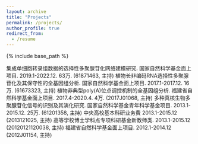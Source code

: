 ```yaml
---
layout: archive
title: "Projects"
permalink: /projects/
author_profile: true
redirect_from:
  - /resume
---
```


{% include base_path %}


集成单细胞转录组数据的选择性多聚腺苷化网络建模研究. 国家自然科学基金面上项目. 2019.1-2022.12. 63万. (61871463, 主持)
植物长非编码RNA选择性多聚腺苷化及其保守性的全基因组分析. 国家自然科学基金面上项目. 2017.1-2017.12. 16万. (61673323, 主持)
植物非典型poly(A)位点调控机制的全基因组分析. 福建省自然科学基金面上项目. 2017.4-2020.4. 4万. (2017J01068, 主持)
多种真核生物多聚腺苷化信号的识别及其演化研究. 国家自然科学基金青年科学基金项目. 2013.1-2015.12. 25万. (61201358, 主持)
中央高校基本科研业务费 2013.1-2015.12 (2013121025, 主持)
高等学校博士学科点专项科研基金新教师类. 2013.1-2015.12 (20120121120038, 主持)
福建省自然科学基金面上项目. 2012.1-2014.12 (2012J01154, 主持)
